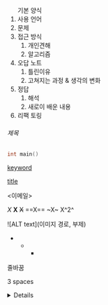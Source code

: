 <ol>기본 양식
    <li>사용 언어
    </li>
    <li>문제
    </li>
    <li>접근 방식
        <ol>
            <li>개인견해
            </li>
            <li>알고리즘
            </li>
        </ol>
    </li>
    <li>오답 노트
        <ol>
            <li>틀린이유
            </li>
            <li>고쳐지는 과정 & 생각의 변화
            </li>
        </ol>
    <li>정답
        <ol>
            <li>해석
            </li>
            <li>새로이 배운 내용
            </li>
        </ol>
    </li>
    <li>리팩 토링
    </li>
</ol>


###### 제목

```c++
int main()
```

[keyword](######제목)

[title](google.com)

<이메일>

*X*
**X**
~~X~~
==X==
~X~
X^2^

![ALT text](이미지 경로, 부제)

* + -

줄바꿈

3 spaces
<br/>

<details>

</details>